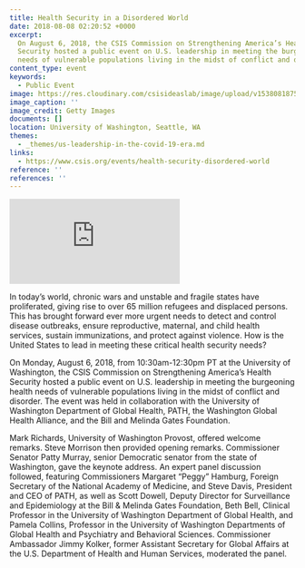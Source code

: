 ```yaml
---
title: Health Security in a Disordered World
date: 2018-08-08 02:20:52 +0000
excerpt:
  On August 6, 2018, the CSIS Commission on Strengthening America’s Health
  Security hosted a public event on U.S. leadership in meeting the burgeoning health
  needs of vulnerable populations living in the midst of conflict and disorder.
content_type: event
keywords:
  - Public Event
image: https://res.cloudinary.com/csisideaslab/image/upload/v1538081875/health-commission/Event-Health-Security-Disordered-World.jpg
image_caption: ''
image_credit: Getty Images
documents: []
location: University of Washington, Seattle, WA
themes:
  - _themes/us-leadership-in-the-covid-19-era.md
links:
  - https://www.csis.org/events/health-security-disordered-world
reference: ''
references: ''
---
```


<div class="video-wrapper post-feature-video">
<iframe allow="autoplay; encrypted-media" allowfullscreen="" frameborder="0" src="https://drive.google.com/file/d/1z1GQZTjZoEJ8JuPBKJwuYM0mXuInhRxC/preview"></iframe>
</div>

In today’s world, chronic wars and unstable and fragile states have proliferated, giving rise to over 65 million refugees and displaced persons. This has brought forward ever more urgent needs to detect and control disease outbreaks, ensure reproductive, maternal, and child health services, sustain immunizations, and protect against violence. How is the United States to lead in meeting these critical health security needs?

On Monday, August 6, 2018, from 10:30am-12:30pm PT at the University of Washington, the CSIS Commission on Strengthening America’s Health Security hosted a public event on U.S. leadership in meeting the burgeoning health needs of vulnerable populations living in the midst of conflict and disorder. The event was held in collaboration with the University of Washington Department of Global Health, PATH, the Washington Global Health Alliance, and the Bill and Melinda Gates Foundation.

Mark Richards, University of Washington Provost, offered welcome remarks. Steve Morrison then provided opening remarks. Commissioner Senator Patty Murray, senior Democratic senator from the state of Washington, gave the keynote address. An expert panel discussion followed, featuring Commissioners Margaret “Peggy” Hamburg, Foreign Secretary of the National Academy of Medicine, and Steve Davis, President and CEO of PATH, as well as Scott Dowell, Deputy Director for Surveillance and Epidemiology at the Bill & Melinda Gates Foundation, Beth Bell, Clinical Professor in the University of Washington Department of Global Health, and Pamela Collins, Professor in the University of Washington Departments of Global Health and Psychiatry and Behavioral Sciences. Commissioner Ambassador Jimmy Kolker, former Assistant Secretary for Global Affairs at the U.S. Department of Health and Human Services, moderated the panel.
